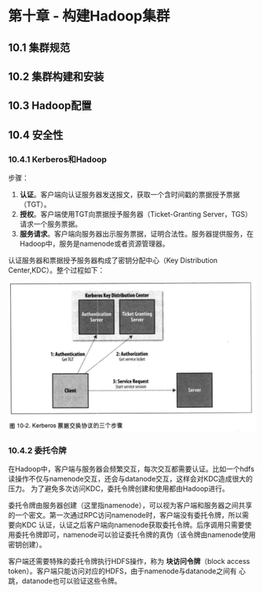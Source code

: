 # 第十章 - 构建Hadoop集群

## 10.1 集群规范

## 10.2 集群构建和安装

## 10.3 Hadoop配置

## 10.4 安全性

### 10.4.1 Kerberos和Hadoop

步骤：
1. **认证**。客户端向认证服务器发送报文，获取一个含时间戳的票据授予票据（TGT）。
2. **授权**。客户端使用TGT向票据授予服务器（Ticket-Granting Server，TGS）请求一个服务票据。
3. **服务请求**。客户端向服务器出示服务票据，证明合法性。服务器提供服务，在Hadoop中，服务是namenode或者资源管理器。

认证服务器和票据授予服务器构成了密钥分配中心（Key Distribution Center,KDC）。整个过程如下：

![Kerberos ticket flow](../../image/bigData/Hadoop权威指南/Kerberos-ticket-flow.png)

### 10.4.2 委托令牌

在Hadoop中，客户端与服务器会频繁交互，每次交互都需要认证。比如一个hdfs读操作不仅与namenode交互，还会与datanode交互，这样会对KDC造成很大的压力。
为了避免多次访问KDC，委托令牌创建和使用都由Hadoop进行。

委托令牌由服务器创建（这里指namenode），可以视为客户端和服务器之间共享的一个密文。第一次通过RPC访问namenode时，客户端没有委托令牌，所以需要向KDC
认证，认证之后客户端向namenode获取委托令牌。后序调用只需要使用委托令牌即可，namenode可以验证委托令牌的真伪（该令牌由namenode使用密钥创建）。

客户端还需要特殊的委托令牌执行HDFS操作，称为 **块访问令牌**（block access token）。客户端只能访问对应的HDFS，由于namenode与datanode之间有
心跳，datanode也可以验证这些令牌。

